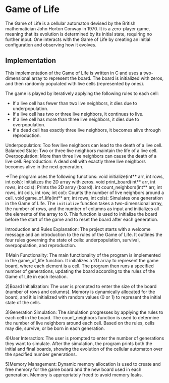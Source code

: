 # Game of Life
The Game of Life is a cellular automaton devised by the British mathematician John Horton Conway in 1970. It is a zero-player game, meaning that its evolution is determined by its initial state, requiring no further input. One interacts with the Game of Life by creating an initial configuration and observing how it evolves.

## Implementation
This implementation of the Game of Life is written in C and uses a two-dimensional array to represent the board. The board is initialized with zeros, and then randomly populated with live cells (represented by ones).

The game is played by iteratively applying the following rules to each cell:
- If a live cell has fewer than two live neighbors, it dies due to underpopulation.
- If a live cell has two or three live neighbors, it continues to live.
- If a live cell has more than three live neighbors, it dies due to overpopulation.
- If a dead cell has exactly three live neighbors, it becomes alive through reproduction.

Underpopulation: Too few live neighbors can lead to the death of a live cell.
Balanced State: Two or three live neighbors maintain the life of a live cell.
Overpopulation: More than three live neighbors can cause the death of a live cell.
Reproduction: A dead cell with exactly three live neighbors becomes alive in the next generation.

->The program uses the following functions:
void initialize(int\*\* arr, int rows, int cols): Initializes the 2D array with zeros.
void print_board(int\*\* arr, int rows, int cols): Prints the 2D array (board).
int count_neighbors(int\*\* arr, int rows, int cols, int row, int col): Counts the number of live neighbors around a cell.
void game_of_life(int\*\* arr, int rows, int cols): Simulates one generation in the Game of Life.
The `initialize` function takes a two-dimensional array, the number of rows, and the number of columns as input and initializes all the elements of the array to 0. This function is used to initialize the board before the start of the game and to reset the board after each generation.


Introduction and Rules Explanation:
The project starts with a welcome message and an introduction to the rules of the Game of Life.
It outlines the four rules governing the state of cells: underpopulation, survival, overpopulation, and reproduction.

1)Main Functionality:
The main functionality of the program is implemented in the game_of_life function.
It initializes a 2D array to represent the game board, where each element is a cell.
The program then runs a specified number of generations, updating the board according to the rules of the Game of Life in each iteration.

2)Board Initialization:
The user is prompted to enter the size of the board (number of rows and columns).
Memory is dynamically allocated for the board, and it is initialized with random values (0 or 1) to represent the initial state of the cells.

3)Generation Simulation:
The simulation progresses by applying the rules to each cell in the board.
The count_neighbors function is used to determine the number of live neighbors around each cell.
Based on the rules, cells may die, survive, or be born in each generation.

4)User Interaction:
The user is prompted to enter the number of generations they want to simulate.
After the simulation, the program prints both the initial and final boards, showing the evolution of the cellular automaton over the specified number generations.

5)Memory Management:
Dynamic memory allocation is used to create and free memory for the game board and the new board used in each generation.
Memory is appropriately freed to avoid memory leaks.

